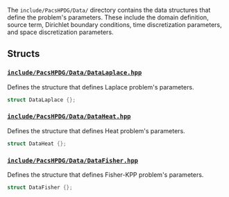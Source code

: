 The `include/PacsHPDG/Data/` directory contains the data structures that define the problem's parameters. These include the domain definition, source term, Dirichlet boundary conditions, time discretization parameters, and space discretization parameters.

## Structs

### [`include/PacsHPDG/Data/DataLaplace.hpp`](./DataLaplace.hpp)

Defines the structure that defines Laplace problem's parameters.

```cpp
struct DataLaplace {};
```
### [`include/PacsHPDG/Data/DataHeat.hpp`](./DataHeat.hpp)

Defines the structure that defines Heat problem's parameters.

```cpp
struct DataHeat {};
```
### [`include/PacsHPDG/Data/DataFisher.hpp`](./DataFisher.hpp)

Defines the structure that defines Fisher-KPP problem's parameters.

```cpp
struct DataFisher {};
```